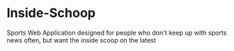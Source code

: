 # Inside-Schoop
Sports Web Application designed for people who don't keep up with sports news often, but want the inside scoop on the latest
